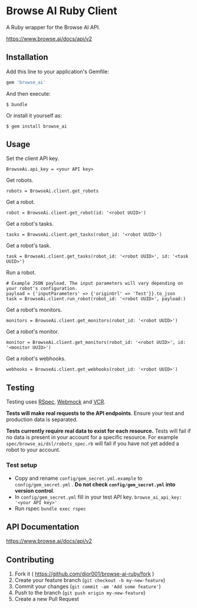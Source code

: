 # Browse AI Ruby Client

A Ruby wrapper for the Browse AI API.

https://www.browse.ai/docs/api/v2

## Installation

Add this line to your application's Gemfile:

```ruby
gem 'browse_ai'
```

And then execute:

    $ bundle

Or install it yourself as:

    $ gem install browse_ai

## Usage

Set the client API key.
```
BrowseAi.api_key = <your API key>
```

Get robots.
```
robots = BrowseAi.client.get_robots
```

Get a robot.
```
robot = BrowseAi.client.get_robot(id: '<robot UUID>')
```

Get a robot's tasks.
```
tasks = BrowseAi.client.get_tasks(robot_id: '<robot UUID>')
```

Get a robot's task.
```
task = BrowseAi.client.get_tasks(robot_id: '<robot UUID>', id: '<task UUID>')
```

Run a robot.
```
# Example JSON payload. The input parameters will vary depending on your robot's configuration.
payload = {'inputParameters' => {'originUrl' => 'Test'}}.to_json 
task = BrowseAi.client.run_robot(robot_id: '<robot UUID>', payload:)
```

Get a robot's monitors.
```
monitors = BrowseAi.client.get_monitors(robot_id: '<robot UUID>')
```

Get a robot's monitor.
```
monitor = BrowseAi.client.get_monitors(robot_id: '<robot UUID>', id: '<monitor UUID>')
```

Get a robot's webhooks.
```
webhooks = BrowseAi.client.get_webhooks(robot_id: '<robot UUID>')
```

## Testing

Testing uses [RSpec](https://github.com/rspec/rspec), [Webmock](https://github.com/bblimke/webmock) and [VCR](https://github.com/vcr/vcr).

<strong>Tests will make real requests to the API endpoints</strong>. Ensure your test and production data is separated.

<strong>Tests currently require real data to exist for each resource.</strong> 
Tests will fail if no data is present in your account for a specific resource.
For example `spec/browse_ai/dsl/robots_spec.rb` will fail if you have not yet added a robot to your account.

### Test setup
- Copy and rename `config/gem_secret.yml.example` to `config/gem_secret.yml` . <strong>Do not check `config/gem_secret.yml` into version control</strong>.
- In `config/gem_secret.yml` fill in your test API key. `browse_ai_api_key: '<your API key>'`
- Run rspec `bundle exec rspec` 

## API Documentation
https://www.browse.ai/docs/api/v2

## Contributing

1. Fork it ( https://github.com/dior001/browse-ai-ruby/fork )
2. Create your feature branch (`git checkout -b my-new-feature`)
3. Commit your changes (`git commit -am 'Add some feature'`)
4. Push to the branch (`git push origin my-new-feature`)
5. Create a new Pull Request
